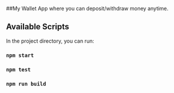 ##My Wallet App where you can deposit/withdraw money anytime.

## Available Scripts

In the project directory, you can run:

### `npm start`
### `npm test`
### `npm run build`
